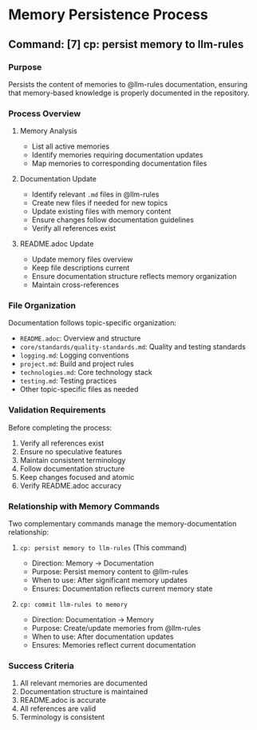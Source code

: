 # Memory Persistence Process

## Command: [7] cp: persist memory to llm-rules

### Purpose
Persists the content of memories to @llm-rules documentation, ensuring that memory-based knowledge is properly documented in the repository.

### Process Overview

1. Memory Analysis
   - List all active memories
   - Identify memories requiring documentation updates
   - Map memories to corresponding documentation files

2. Documentation Update
   - Identify relevant `.md` files in @llm-rules
   - Create new files if needed for new topics
   - Update existing files with memory content
   - Ensure changes follow documentation guidelines
   - Verify all references exist

3. README.adoc Update
   - Update memory files overview
   - Keep file descriptions current
   - Ensure documentation structure reflects memory organization
   - Maintain cross-references

### File Organization

Documentation follows topic-specific organization:
- `README.adoc`: Overview and structure
- `core/standards/quality-standards.md`: Quality and testing standards
- `logging.md`: Logging conventions
- `project.md`: Build and project rules
- `technologies.md`: Core technology stack
- `testing.md`: Testing practices
- Other topic-specific files as needed

### Validation Requirements

Before completing the process:
1. Verify all references exist
2. Ensure no speculative features
3. Maintain consistent terminology
4. Follow documentation structure
5. Keep changes focused and atomic
6. Verify README.adoc accuracy

### Relationship with Memory Commands

Two complementary commands manage the memory-documentation relationship:

1. `cp: persist memory to llm-rules` (This command)
   - Direction: Memory → Documentation
   - Purpose: Persist memory content to @llm-rules
   - When to use: After significant memory updates
   - Ensures: Documentation reflects current memory state

2. `cp: commit llm-rules to memory`
   - Direction: Documentation → Memory
   - Purpose: Create/update memories from @llm-rules
   - When to use: After documentation updates
   - Ensures: Memories reflect current documentation

### Success Criteria
1. All relevant memories are documented
2. Documentation structure is maintained
3. README.adoc is accurate
4. All references are valid
5. Terminology is consistent
